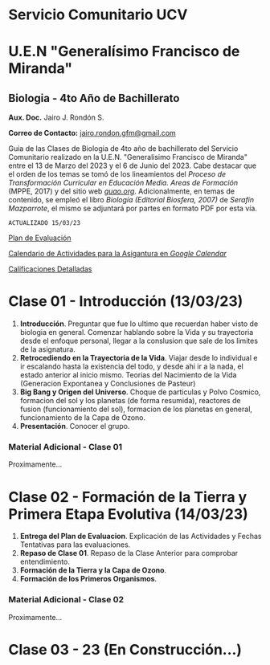 # Servicio Comunitario UCV
# U.E.N "Generalísimo Francisco de Miranda"
## Biologia - 4to Año de Bachillerato

**Aux. Doc.** Jairo J. Rondón S.

**Correo de Contacto:** jairo.rondon.gfm@gmail.com

Guia de las Clases de Biologia de 4to año de bachillerato del Servicio Comunitario realizado en la U.E.N. "Generalisimo Francisco de Miranda" entre el 13 de Marzo del 2023 y el 6 de Junio del 2023. Cabe destacar que el orden de los temas se tomó de los lineamientos del *Proceso de Transformación Curricular en Educación Media. Areas de Formación* (MPPE, 2017) y del sitio web [*guao.org*](https://guao.org/cuarto_ano/biologia). Adicionalmente, en temas de contenido, se empleó el libro *Biología (Editorial Biosfera, 2007)* de *Serafín Mazparrote*, el mismo se adjuntará por partes en formato PDF por esta vía. 

`ACTUALIZADO 15/03/23`

[Plan de Evaluación](Plan_Eval.pdf)

[Calendario de Actividades para la Asigantura en *Google Calendar*](https://calendar.google.com/calendar/u/2?cid=amFpcm8ucm9uZG9uLmdmbUBnbWFpbC5jb20)

[Calificaciones Detalladas](https://docs.google.com/spreadsheets/d/1dEX6elJxsQzoTEhX-kjFiQTtKCnsyaoQBF-lZcFot2M/edit?usp=sharing)

# Clase 01 - Introducción (13/03/23)

1. **Introducción**. Preguntar que fue lo ultimo que recuerdan haber visto de biologia en general. Comenzar hablando sobre la Vida y su trayectoria desde el enfoque personal, llegar a la conslusion que sale de los limites de la asignatura.
2. **Retrocediendo en la Trayectoria de la Vida**. Viajar desde lo individual e ir escalando hasta la existencia del todo, y desde ahi ir a la nada, el estado anterior al inicio mismo. Teorias del Nacimiento de la Vida (Generacion Expontanea y Conclusiones de Pasteur) 
3. **Big Bang y Origen del Universo**. Choque de particulas y Polvo Cosmico, formacion del sol y los planetas (de forma resumida), reactores de fusion (funcionamiento del sol), formacion de los planetas en general, funcionamiento de la Capa de Ozono.
4. **Presentación**. Conocer el grupo.

### Material Adicional - Clase 01
Proximamente...

# Clase 02 - Formación de la Tierra y Primera Etapa Evolutiva (14/03/23)

1. **Entrega del Plan de Evaluacion**. Explicación de las Actividades y Fechas Tentativas para las evaluaciones.
2. **Repaso de Clase 01**. Repaso de la Clase Anterior para comprobar entendimiento.
3. **Formación de la Tierra y la Capa de Ozono**.
4. **Formación de los Primeros Organismos**.

### Material Adicional - Clase 02
Proximamente...

# Clase 03 - 23 (En Construcción...)
